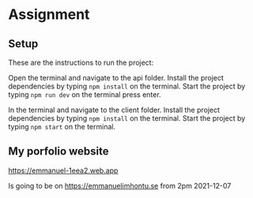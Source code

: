 # Assignment

## Setup

These are the instructions to run the project:

Open the terminal and navigate to the api folder.
Install the project dependencies by typing `npm install` on the terminal.
Start the project by typing `npm run dev` on the terminal press enter.

In the terminal and navigate to the client folder.
Install the project dependencies by typing `npm install` on the terminal.
Start the project by typing `npm start` on the terminal.

## My porfolio website

https://emmanuel-1eea2.web.app

Is going to be on https://emmanuelimhontu.se from 2pm 2021-12-07
